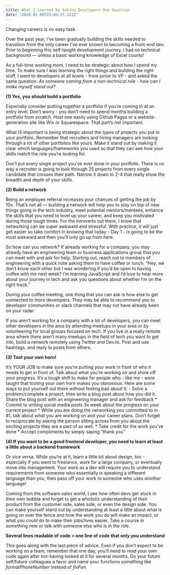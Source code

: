 ```yaml
---
title: What I Learned by Asking Developers One Question
date: "2020-01-06T23:46:37.121Z"
---
```


Changing careers is no easy task.

Over the past year, I’ve been gradually building the skills needed to transition from the only career I’ve ever known to becoming a front-end dev.    Prior to beginning this self-taught development journey, I had no technical background — unless a basic working knowledge of Excel counts!

As a full-time working mom, I need to be strategic about how I spend my time.  To make sure I was learning the right things and building the right stuff, I went to developers at all levels - from junior to VP - and asked the same question: <em>As someone coming from a non-technical role - how can I make myself stand out?</em>

<strong>(1) Yes, you <em>should</em> build a portfolio</strong>

Especially consider putting together a portfolio if you’re coming in at an entry level.  Don’t worry - you don’t need to spend months building a portfolio from scratch.  Host one easily using Github Pages or a website-generation site like Wix or Squarespace.  That part’s not important.

What IS important is being strategic about the <em>types</em> of projects you put in your portfolio.  Remember that recruiters and hiring managers are looking through a lot of other portfolios like yours.  Make it stand out by making it clear which languages/frameworks you used so that they can see how your skills match the role you’re looking for.

Don’t put every single project you’ve ever done in your portfolio.  There is no way a recruiter is going to look through 25 projects from every single candidate that crosses their path.  Narrow it down to 2-4 that really show the breadth and depth of your skills.

<strong>(2) Build a network</strong>

Being an employee referral increases your chances of getting the job by 10x.  That’s not all — building a network will help you to stay on top of new things going in the tech industry, meet potential mentors/mentees, enhance the skills that you need to level up your career, and keep you motivated during those tough times.  For the introverts out there, I know that networking can be super awkward and stressful.  With practice, it will just get easier so take comfort in knowing that today - Day 1 - is going to be the most awkward and then you’ll only go up from here.

So how can you network?  If already working for a company, you may already have an engineering team or business applications group that you can meet with and ask for help.  Starting out, reach out to members of engineering with a quick note asking them to have coffee or lunch.  “Hey, we don’t know each other but I was wondering if you’d be open to having coffee with me next week?  I’m learning JavaScript and I’d love to hear more about your journey in tech and ask you questions about whether I’m on the right track.”

During your coffee meeting, one thing that you can ask is how else to get connected to more developers.  They may be able to recommend you to developer communities or slack channels that may not have already been on your radar.

If you aren’t working for a company with a lot of developers, you can meet other developers in the area by attending meetups in your area or by volunteering for local groups focused on tech.  If you live in a really remote area where there aren’t many meetups in the field of tech you want to get into, build a network remotely using Twitter and Dev.to.  Post and use hashtags, and reply to posts from others.

<strong>(3) Toot your own horn!</strong>

It’s YOUR JOB to make sure you’re putting your work in front of who it needs to get in front of.  Talk about what you’re working on and show off your progress.  It’s a tough shift to make for people who - like me - were taught that tooting your own horn makes you obnoxious.  Here are some ways to put yourself out there without feeling bad about it:
     - Solve a problem/complete a project, then write a blog post about how you did it.  Share the blog post with an engineering manager and ask for feedback
    * Commit to writing social media posts 3x week about the progress on your current project
    * While you are doing the networking you committed to in #1, talk about what you are working on and your career plans.  Don’t forget to reciprocate by asking the person sitting across from you about the exciting projects they are a part of as well.
    * Take credit for the work you’ve done
    * Accept compliments by simply saying “thank you”

<strong>(4) If you want to be a good frontend developer, you need to learn at least a little about a backend framework</strong>

Or vice versa.  While you’re at it, learn a little bit about design, too - especially if you want to freelance, work for a large company, or eventually move into management.  Your work as a dev will require you to understand requirements from someone who essentially is speaking a different language than you, then pass off your work to someone who uses <em>another</em> language!

Coming from the software sales world, I see how often devs get stuck in their own bubble and forget to get a wholistic understanding of their product from the customer side, sales side, or even the design side.  You can make yourself stand out by understanding at least a little about what is going on over the fence and how the work you do will make an impact, or what you could do to make their jobs/lives easier.  Take a course in something new or talk with someone else who is in the role.

<strong>Several lines readable of code > one line of code that only you understand</strong>

This goes along with the last piece of advice.  Even if you don’t expect to be working on a team, remember that one day, you’ll need to read your own code again after not-having looked at it for several months.  Do your future self/future colleagues a favor and name your functions something like <em>formatPhoneNumber</em> instead of <em>fixFon</em>.
